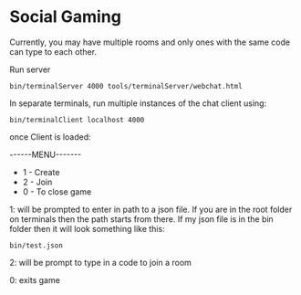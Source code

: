 # Social Gaming

Currently, you may have multiple rooms and only ones with the same code can type to each other. 

Run server

    bin/terminalServer 4000 tools/terminalServer/webchat.html

In separate terminals, run multiple instances of the chat client using:

    bin/terminalClient localhost 4000

once Client is loaded:

------MENU------- 
- 1 - Create 
- 2 - Join 
- 0 - To close game 


1:
will be prompted to enter in path to a json file. If you are in the root folder on terminals then the path starts from there. If my json file is in the bin folder then it will look something like this:

    bin/test.json

2: 
will be prompt to type in a code to join a room

0: 
exits game

